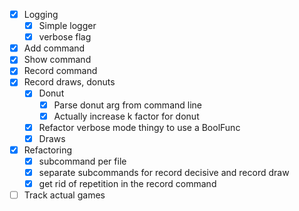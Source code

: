 - [x] Logging
    - [x] Simple logger
    - [x] verbose flag
- [x] Add command
- [x] Show command
- [x] Record command
- [x] Record draws, donuts
    - [x] Donut
        - [x] Parse donut arg from command line
        - [x] Actually increase k factor for donut
    - [x] Refactor verbose mode thingy to use a BoolFunc
    - [x] Draws
- [x] Refactoring
    - [x] subcommand per file
    - [x] separate subcommands for record decisive and record draw
    - [x] get rid of repetition in the record command
- [ ] Track actual games